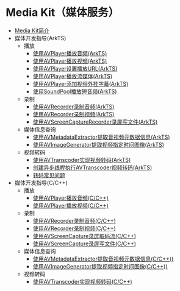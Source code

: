# Media Kit（媒体服务）

- [Media Kit简介](media-kit-intro.md)
- 媒体开发指导(ArkTS)<!--media-kit-dev--arkts-->
  - 播放<!--media-playback-arkts-->
    - [使用AVPlayer播放音频(ArkTS)](using-avplayer-for-playback.md)
    - [使用AVPlayer播放视频(ArkTS)](video-playback.md)
    - [使用AVPlayer设置播放URL(ArkTS)](playback-url-setting-method.md)
    - [使用AVPlayer播放流媒体(ArkTS)](streaming-media-playback-development-guide.md)
    - [使用AVPlayer添加视频外挂字幕(ArkTS)](video-subtitle.md)
    - [使用SoundPool播放短音频(ArkTS)](using-soundpool-for-playback.md)
  - 录制<!--media-recording-arkts-->
    - [使用AVRecorder录制音频(ArkTS)](using-avrecorder-for-recording.md)
    - [使用AVRecorder录制视频(ArkTS)](video-recording.md)
    - [使用AVScreenCaptureRecorder录屏写文件(ArkTS)](using-avscreencapture-ArkTs.md)
  - 媒体信息查询<!--media-info-arkts-->
    - [使用AVMetadataExtractor提取音视频元数据信息(ArkTS)](avmetadataextractor.md)
    - [使用AVImageGenerator提取视频指定时间图像(ArkTS)](avimagegenerator.md)
  - 视频转码<!--media-transcoder-arkts-->
    - [使用AVTranscoder实现视频转码(ArkTS)](using-avtranscoder-for-transcodering.md)
    - [创建异步线程执行AVTranscoder视频转码(ArkTS)](avtranscoder-practice.md)
    - [转码常见问题](avtranscoder-faq.md)
- 媒体开发指导(C/C++)<!--media-kit-dev--c-->
  - 播放<!--media-playback-c-->
    - [使用AVPlayer播放音频(C/C++)](using-ndk-avplayer-for-playback.md)
    - [使用AVPlayer播放视频(C/C++)](using-ndk-avplayer-for-video-playback.md)
  - 录制<!--media-recording-c-->
    - [使用AVRecorder录制音频(C/C++)](using-ndk-avrecorder-for-audio-recording.md)
    - [使用AVRecorder录制视频(C/C++)](using-ndk-avrecorder-for-video-recording.md)
    - [使用AVScreenCapture录屏取码流(C/C++)](using-avscreencapture-for-buffer.md)
    - [使用AVScreenCapture录屏写文件(C/C++)](using-avscreencapture-for-file.md)
  - 媒体信息查询<!--media-info-c-->
    - [使用AVMetadataExtractor提取音视频元数据信息(C/C++))](using-ndk-avmetadataextractor-for-media.md)
    - [使用AVImageGenerator提取视频指定时间图像(C/C++))](using-ndk-avimagegenerator-for-video.md)
  - 视频转码<!--media-transcoder-c-->
    - [使用AVTranscoder实现视频转码(C/C++)](using-ndk-avtranscoder-for-transcodering.md)
